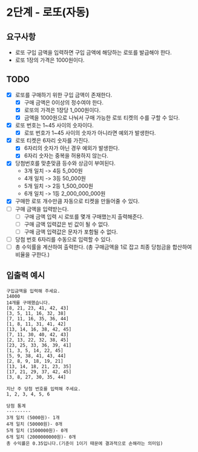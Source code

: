 # 2단계 - 로또(자동)

## 요구사항
- 로또 구입 금액을 입력하면 구입 금액에 해당하는 로또를 발급해야 한다.
- 로또 1장의 가격은 1000원이다.

## TODO
- [x] 로또를 구매하기 위한 구입 금액이 존재한다.
  - [x] 구매 금액은 0이상의 정수여야 한다.
  - [x] 로또의 가격은 1장당 1_000원이다.
  - [x] 금액을 1000원으로 나눠서 구매 가능한 로또 티켓의 수를 구할 수 있다.
- [x] 로또 번호는 1~45 사이의 숫자이다.
  - [x] 로또 번호가 1~45 사이의 숫자가 아니라면 예외가 발생한다.
- [x] 로또 티켓은 6자리 숫자를 가진다.
  - [x] 6자리의 숫자가 아닌 경우 예외가 발생한다.
  - [x] 6자리 숫자는 중복을 허용하지 않는다.
- [x] 당첨번호를 맞춘맞큼 등수와 상금이 부여된다.
  - 3개 일치 -> 4등 5_000원
  - 4개 일치 -> 3등 50_000원
  - 5개 일치 -> 2등 1_500_000원
  - 6개 일치 -> 1등 2_000_000_000원
- [x] 구매한 로또 개수만큼 자동으로 티켓을 만들어줄 수 있다.
- [ ] 구매 금액을 입력받는다.
  - [ ] 구매 금액 입력 시 로또를 몇개 구매했는지 출력해준다. 
  - [ ] 구매 금액 입력값은 빈 값이 될 수 없다.
  - [ ] 구매 금액 입력값은 문자가 포함될 수 없다.
- [ ] 당첨 번호 6자리를 수동으로 입력할 수 있다.
- [ ] 총 수익률을 계산하여 출력한다. (총 구매금액을 1로 잡고 최종 당첨금을 합산하여 비율을 구한다.)

## 입출력 예시

```
구입금액을 입력해 주세요.
14000
14개를 구매했습니다.
[8, 21, 23, 41, 42, 43]
[3, 5, 11, 16, 32, 38]
[7, 11, 16, 35, 36, 44]
[1, 8, 11, 31, 41, 42]
[13, 14, 16, 38, 42, 45]
[7, 11, 30, 40, 42, 43]
[2, 13, 22, 32, 38, 45]
[23, 25, 33, 36, 39, 41]
[1, 3, 5, 14, 22, 45]
[5, 9, 38, 41, 43, 44]
[2, 8, 9, 18, 19, 21]
[13, 14, 18, 21, 23, 35]
[17, 21, 29, 37, 42, 45]
[3, 8, 27, 30, 35, 44]

지난 주 당첨 번호를 입력해 주세요.
1, 2, 3, 4, 5, 6

당첨 통계
---------
3개 일치 (5000원)- 1개
4개 일치 (50000원)- 0개
5개 일치 (1500000원)- 0개
6개 일치 (2000000000원)- 0개
총 수익률은 0.35입니다.(기준이 1이기 때문에 결과적으로 손해라는 의미임)
```
